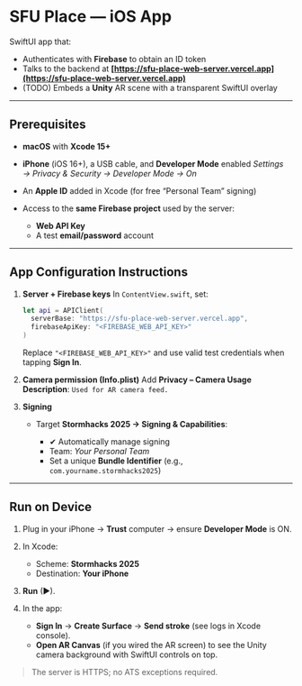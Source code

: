 # SFU Place — iOS App

SwiftUI app that:

* Authenticates with **Firebase** to obtain an ID token
* Talks to the backend at **[https://sfu-place-web-server.vercel.app](https://sfu-place-web-server.vercel.app)**
* (TODO) Embeds a **Unity** AR scene with a transparent SwiftUI overlay

---

## Prerequisites

* **macOS** with **Xcode 15+**
* **iPhone** (iOS 16+), a USB cable, and **Developer Mode** enabled
  *Settings → Privacy & Security → Developer Mode → On*
* An **Apple ID** added in Xcode (for free “Personal Team” signing)
* Access to the **same Firebase project** used by the server:

  * **Web API Key**
  * A test **email/password** account

---

## App Configuration Instructions

1. **Server + Firebase keys**
   In `ContentView.swift`, set:

   ```swift
   let api = APIClient(
     serverBase: "https://sfu-place-web-server.vercel.app",
     firebaseApiKey: "<FIREBASE_WEB_API_KEY>"
   )
   ```

   Replace `"<FIREBASE_WEB_API_KEY>"` and use valid test credentials when tapping **Sign In**.

2. **Camera permission (Info.plist)**
   Add **Privacy – Camera Usage Description**:
   `Used for AR camera feed.`

3. **Signing**

   * Target **Stormhacks 2025 → Signing & Capabilities**:

     * ✔ Automatically manage signing
     * Team: *Your Personal Team*
     * Set a unique **Bundle Identifier** (e.g., `com.yourname.stormhacks2025`)

---

## Run on Device

1. Plug in your iPhone → **Trust** computer → ensure **Developer Mode** is ON.
2. In Xcode:

   * Scheme: **Stormhacks 2025**
   * Destination: **Your iPhone**
3. **Run** (▶).
4. In the app:

   * **Sign In** → **Create Surface** → **Send stroke** (see logs in Xcode console).
   * **Open AR Canvas** (if you wired the AR screen) to see the Unity camera background with SwiftUI controls on top.

> The server is HTTPS; no ATS exceptions required.
